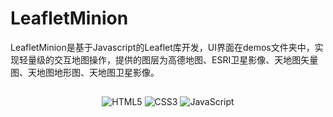 # LeafletMinion
LeafletMinion是基于Javascript的Leaflet库开发，UI界面在demos文件夹中，实现轻量级的交互地图操作，提供的图层为高德地图、ESRI卫星影像、天地图矢量图、天地图地形图、天地图卫星影像。
## 
<div align="center">
  <img src="https://img.shields.io/badge/HTML5-E34F26.svg?logo=html5&logoColor=white" alt="HTML5">
  <img src="https://img.shields.io/badge/CSS3-1572B6.svg?logo=css3&logoColor=white" alt="CSS3">
  <img src="https://img.shields.io/badge/JavaScript-323330.svg?logo=javascript&logoColor=F7DF1E" alt="JavaScript">
</div>

